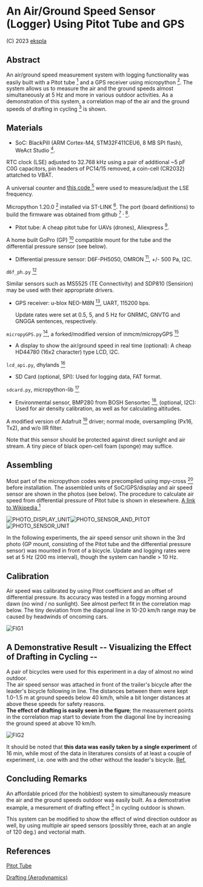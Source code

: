 # An Air/Ground Speed Sensor (Logger) Using Pitot Tube and GPS

(C) 2023 [ekspla](https://github.com/ekspla/Pitot_GPS_Sensor_Logger/)

## Abstract


An air/ground speed measurement system with logging functionality was easily built 
with a Pitot tube [<sup>1</sup>](https://en.wikipedia.org/wiki/Pitot_tube) and a GPS receiver using micropython [<sup>2</sup>](https://micropython.org/).  The system allows us 
to measure the air and the ground speeds almost simultaneously at 5 Hz and more in various 
outdoor activities.  As a demonstration of this system, a correlation map of the air 
and the ground speeds of drafting in cycling [<sup>3</sup>](https://en.wikipedia.org/wiki/Drafting_(aerodynamics)) is shown.


## Materials


- SoC:
BlackPill (ARM Cortex-M4, STM32F411CEU6, 8 MB SPI flash), WeAct Studio [<sup>4</sup>](https://github.com/WeActStudio).

RTC clock (LSE) adjusted to 32.768 kHz using a pair of additional ~5 pF C0G capacitors, 
pin headers of PC14/15 removed, a coin-cell (CR2032) attatched to VBAT.

A universal counter and [this code <sup>5</sup>](https://jhalfmoon.com/dbc/2023/03/28/micropython%e7%9a%84%e5%8d%88%e7%9d%a198-stm32%e7%89%88%e3%80%81nucleo%e3%81%ae%e3%82%af%e3%83%ad%e3%83%83%e3%82%af%e8%a8%ad%e5%ae%9a%e3%82%92%e8%a6%8b%e7%9b%b4%e3%81%99/) were used to measure/adjust the LSE frequency.

Micropython 1.20.0 [<sup>2</sup>](https://micropython.org/) installed via ST-LINK [<sup>6</sup>](https://www.st.com/en/development-tools/st-link-v2.html).
The port (board definitions) to build the firmware was obtained from github [<sup>7</sup>](https://github.com/WeActStudio/WeAct_F411CE-MicroPython)
<sup>, </sup>[<sup>8</sup>](https://github.com/mcauser/WEACT_F411CEU6).

- Pitot tube:
A cheap pitot tube for UAVs (drones), Aliexpress [<sup>9</sup>](https://www.aliexpress.com/w/wholesale-pitot-tube.html).

A home built GoPro (GP) [<sup>10</sup>](https://gopro.com/) compatible mount for the tube and the differential pressure sensor (see below).


- Differential pressure sensor:
D6F-PH5050, OMRON [<sup>11</sup>](https://github.com/omron-devhub), +/- 500 Pa, I2C.

`d6f_ph.py` [<sup>12</sup>](https://github.com/ekspla/D6F-PH)

Similar sensors such as MS5525 (TE Connectivity) and SDP810 (Sensirion) may be used with their appropriate drivers.


- GPS receiver:
u-blox NEO-M8N [<sup>13</sup>](https://www.u-blox.com/en/product/neo-m8-series), UART, 115200 bps.

  Update rates were set at 0.5, 5, and 5 Hz for GNRMC, GNVTG and GNGGA sentences, respectively.
  
`micropyGPS.py` [<sup>14</sup>](https://github.com/ekspla/micropyGPS), a forked/modified version of inmcm/micropyGPS [<sup>15</sup>](https://github.com/inmcm/micropyGPS)


- A display to show the air/ground speed in real time (optional):
A cheap HD44780 (16x2 character) type LCD, I2C.

`lcd_api.py`, dhylands [<sup>16</sup>](https://github.com/dhylands/python_lcd)


- SD Card (optional, SPI):
Used for logging data, FAT format.

`sdcard.py`, micropython-lib [<sup>17</sup>](https://github.com/micropython/micropython-lib)


- Environmental sensor, BMP280 from BOSH Sensortec [<sup>18</sup>](https://www.bosch-sensortec.com/products/environmental-sensors/pressure-sensors/bmp280/), (optional, I2C):
Used for air density calibration, as well as for calculating altitudes.

A modified version of Adafruit [<sup>19</sup>](https://github.com/adafruit) driver; normal mode, oversampling (Px16, Tx2), and w/o IIR filter.

Note that this sensor should be protected against direct sunlight and air stream.  A tiny piece of black open-cell foam (sponge) may suffice.


## Assembling

Most part of the micropython codes were precompiled using mpy-cross [<sup>20</sup>](https://github.com/micropython/micropython/tree/master/mpy-cross) before installation.
The assembled units of SoC/GPS/display and air speed sensor are shown in the photos (see below).
The procedure to calculate air speed from differential pressure of Pitot tube is shown in 
elesewhere. [A link to Wikipedia <sup>1</sup>](https://en.wikipedia.org/wiki/Pitot_tube)

![PHOTO_DISPLAY_UNIT](https://github.com/ekspla/Pitot_GPS_Sensor_Logger/assets/23088524/597a1803-d24d-48b3-8af5-0211344b13ab "Display_Unit")![PHOTO_SENSOR_AND_PITOT](https://github.com/ekspla/Pitot_GPS_Sensor_Logger/assets/23088524/bd19487f-eebe-436c-b4d1-b03a5846598e "Sensor_Unit")![PHOTO_SENSOR_UNIT](https://github.com/ekspla/Pitot_GPS_Sensor_Logger/assets/23088524/8a9c0e06-09cd-4d3d-8f98-5ab75494a01e "Sensor_Unit")

In the following experiments, the air speed sensor unit shown in the 3rd photo (GP mount, 
consisting of the Pitot tube and the differential pressure sensor) was mounted in front of 
a bicycle.  Update and logging rates were set at 5 Hz (200 ms interval), though the system 
can handle > 10 Hz.


## Calibration

Air speed was calibrated by using Pitot coefficient and an offset of differential pressure.
Its accuracy was tested in a foggy morning around dawn (no wind / no sunlight).
See almost perfect fit in the correlation map below.  The tiny deviation from the diagonal 
line in 10-20 km/h range may be caused by headwinds of oncoming cars.

![FIG1](https://github.com/ekspla/Pitot_GPS_Sensor_Logger/assets/23088524/f7df4ba7-1bcd-483e-b431-faf6cff3856e "Fig1_Test_Calibration")


## A Demonstrative Result -- Visualizing the Effect of Drafting in Cycling --

A pair of bicycles were used for this experiment in a day of almost no wind outdoor.  
The air speed sensor was attached in front of the trailer's bicycle after the leader's 
bicycle following in line.  The distances between them were kept 1.0-1.5 m at ground speeds 
below 40 km/h, while a bit longer distances at above these speeds for safety reasons.  
**The effect of drafting is easily seen in the figure**; the measurement points in the correlation 
map start to deviate from the diagonal line by increasing the ground speed at above 10 km/h.

![FIG2](https://github.com/ekspla/Pitot_GPS_Sensor_Logger/assets/23088524/567399aa-fdd2-4cee-abe9-0b21babf997b "Fig2_Drafting_in_Cycling")

It should be noted that **this data was easily taken by a single experiment** of 16 min, while 
most of the data in literatures consists of at least a couple of experiment,
i.e. one with and the other without the leader's bicycle. [Ref.](https:// "REF_TO_BE_INCLUDED")


## Concluding Remarks

An affordable priced (for the hobbiest) system to simultaneously measure the air and the ground speeds 
outdoor was easily built.  As a demostrative example, a mesurement of drafting effect [<sup>3</sup>](https://en.wikipedia.org/wiki/Drafting_(aerodynamics)) in cycling outdoor 
is shown.

This system can be modified to show the effect of wind direction outdoor as well, by using 
multiple air speed sensors (possibly three, each at an angle of 120 deg.) and vectorial math.


## References

[Pitot Tube](https://en.wikipedia.org/wiki/Pitot_tube)

[Drafting (Aerodynamics)](https://en.wikipedia.org/wiki/Drafting_(aerodynamics))


